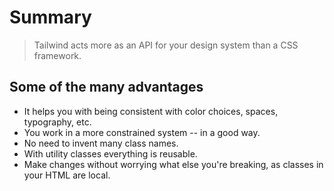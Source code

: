 # **Summary**

> Tailwind acts more as an API for your design system than a CSS framework.

## Some of the many advantages

- It helps you with being consistent with color choices, spaces, typography, etc.
- You work in a more constrained system -- in a good way.
- No need to invent many class names.
- With utility classes everything is reusable.
- Make changes without worrying what else you're breaking, as classes in your HTML are local.
